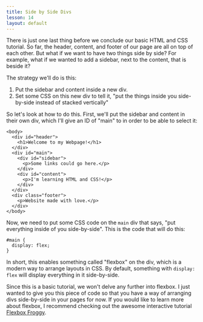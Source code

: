 ```yaml
---
title: Side by Side Divs
lesson: 14
layout: default
---
```


There is just one last thing before we conclude our basic HTML and CSS tutorial. So far, the header, content, and footer of our page are all on top of each other. But what if we want to have two things side by side? For example, what if we wanted to add a sidebar, next to the content, that is beside it? 

The strategy we'll do is this: 

1. Put the sidebar and content inside a new div. 
2. Set some CSS on this new div to tell it, "put the things inside you side-by-side instead of stacked vertically"

So let's look at how to do this. First, we'll put the sidebar and content in their own div, which I'll give an ID of "main" to in order to be able to select it: 

```
<body>
  <div id="header">
    <h1>Welcome to my Webpage!</h1>
  </div>
  <div id="main">
    <div id="sidebar">
      <p>Some links could go here.</p>
    </div>
    <div id="content">
      <p>I'm learning HTML and CSS!</p>
    </div>
  </div>
  <div class="footer">
    <p>Website made with love.</p>
  </div>
</body>
```

Now, we need to put some CSS code on the `main` div that says, "put everything inside of you side-by-side". This is the code that will do this: 

```
#main {
  display: flex;
}
```

In short, this enables something called "flexbox" on the div, which is a modern way to arrange layouts in CSS. By default, something with `display: flex` will display everything in it side-by-side. 

Since this is a basic tutorial, we won't delve any further into flexbox. I just wanted to give you this piece of code so that you have a way of arranging divs side-by-side in your pages for now. If you would like to learn more about flexbox, I recommend checking out the awesome interactive tutorial [Flexbox Froggy](https://flexboxfroggy.com/). 
